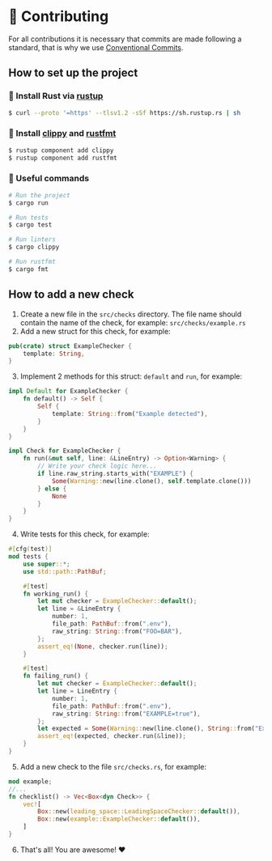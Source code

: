 # 🤝 Contributing

For all contributions it is necessary that commits are made following a standard, that is why we use [Conventional Commits](https://www.conventionalcommits.org/en/v1.0.0/).

## How to set up the project

### 🦀 Install Rust via [rustup](https://rustup.rs)

```bash
$ curl --proto '=https' --tlsv1.2 -sSf https://sh.rustup.rs | sh
```

### 🚀 Install [clippy](https://github.com/rust-lang/rust-clippy) and [rustfmt](https://github.com/rust-lang/rustfmt)

```bash
$ rustup component add clippy
$ rustup component add rustfmt
```

### 🖖 Useful commands

```bash
# Run the project
$ cargo run

# Run tests
$ cargo test

# Run linters
$ cargo clippy

# Run rustfmt
$ cargo fmt
```

## How to add a new check

1. Create a new file in the `src/checks` directory. The file name should contain the name of the check, for example: `src/checks/example.rs`
2. Add a new struct for this check, for example:

```rust
pub(crate) struct ExampleChecker {
    template: String,
}
```

3. Implement 2 methods for this struct: `default` and `run`, for example:

```rust
impl Default for ExampleChecker {
    fn default() -> Self {
        Self {
            template: String::from("Example detected"),
        }
    }
}

impl Check for ExampleChecker {
    fn run(&mut self, line: &LineEntry) -> Option<Warning> {
        // Write your check logic here...
        if line.raw_string.starts_with("EXAMPLE") {
            Some(Warning::new(line.clone(), self.template.clone()))
        } else {
            None
        }
    }
}
```

4. Write tests for this check, for example:

```rust
#[cfg(test)]
mod tests {
    use super::*;
    use std::path::PathBuf;

    #[test]
    fn working_run() {
        let mut checker = ExampleChecker::default();
        let line = &LineEntry {
            number: 1,
            file_path: PathBuf::from(".env"),
            raw_string: String::from("FOO=BAR"),
        };
        assert_eq!(None, checker.run(line));
    }

    #[test]
    fn failing_run() {
        let mut checker = ExampleChecker::default();
        let line = LineEntry {
            number: 1,
            file_path: PathBuf::from(".env"),
            raw_string: String::from("EXAMPLE=true"),
        };
        let expected = Some(Warning::new(line.clone(), String::from("Example detected")));
        assert_eq!(expected, checker.run(&line));
    }
}
```

5. Add a new check to the file `src/checks.rs`, for example:

```rust
mod example;
//...
fn checklist() -> Vec<Box<dyn Check>> {
    vec![
        Box::new(leading_space::LeadingSpaceChecker::default()),
        Box::new(example::ExampleChecker::default()),
    ]
}
```

6. That's all! You are awesome! ❤️
